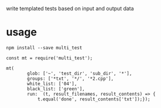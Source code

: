 write templated tests based on input and output data

# usage

```shell
npm install --save multi_test
```

```es6
const mt = require('multi_test');

mt(
        glob: ['~', 'test_dir', 'sub_dir', '*'],
        groups: ['*txt', '*/', '*2.cpp'],
        white_list: ['04'],
        black_list: ['green'],
        run:  (t, result_filenames, result_contents) => {
            t.equal('done', result_contents['txt']);});
```
